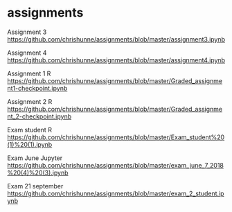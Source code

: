 # assignments


Assignment 3
https://github.com/chrishunne/assignments/blob/master/assignment3.ipynb

Assignment 4
https://github.com/chrishunne/assignments/blob/master/assignment4.ipynb

Assignment 1 R
https://github.com/chrishunne/assignments/blob/master/Graded_assignment1-checkpoint.ipynb

Assignment 2 R
https://github.com/chrishunne/assignments/blob/master/Graded_assignment_2-checkpoint.ipynb

Exam student R
https://github.com/chrishunne/assignments/blob/master/Exam_student%20(1)%20(1).ipynb

Exam June Jupyter
https://github.com/chrishunne/assignments/blob/master/exam_june_7_2018%20(4)%20(3).ipynb

Exam 21 september
https://github.com/chrishunne/assignments/blob/master/exam_2_student.ipynb
